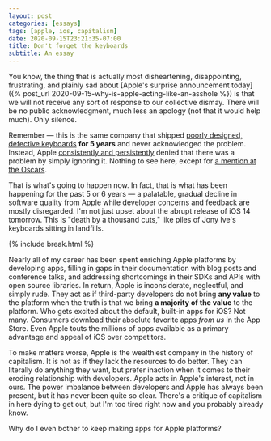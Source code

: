 ```yaml
---
layout: post
categories: [essays]
tags: [apple, ios, capitalism]
date: 2020-09-15T23:21:35-07:00
title: Don't forget the keyboards
subtitle: An essay
---
```


You know, the thing that is actually most disheartening, disappointing, frustrating, and plainly sad about [Apple's surprise announcement today]({% post_url 2020-09-15-why-is-apple-acting-like-an-asshole %}) is that we will not receive any sort of response to our collective dismay. There will be no public acknowledgment, much less an apology (not that it would help much). Only silence.

<!--excerpt-->

Remember &mdash; this is the same company that shipped [poorly designed, defective keyboards](https://www.wsj.com/graphics/apple-still-hasnt-fixed-its-macbook-keyboard-problem/) **for 5 years** and never acknowledged the problem. Instead, Apple [consistently and persistently](https://m.signalvnoise.com/the-macbook-keyboard-fiasco-is-surely-worse-than-apple-thinks/) denied that there was a problem by simply ignoring it. Nothing to see here, except for [a mention at the Oscars](https://daringfireball.net/linked/2020/02/10/waititi-keyboards).

That is what's going to happen now. In fact, that is what has been happening for the past 5 or 6 years &mdash; a palatable, gradual decline in software quality from Apple while developer concerns and feedback are mostly disregarded. I'm not just upset about the abrupt release of iOS 14 tomorrow. This is "death by a thousand cuts," like piles of Jony Ive's keyboards sitting in landfills.

{% include break.html %}

Nearly all of my career has been spent enriching Apple platforms by developing apps, filling in gaps in their documentation with blog posts and conference talks, and addressing shortcomings in their SDKs and APIs with open source libraries. In return, Apple is inconsiderate, neglectful, and simply rude. They act as if third-party developers do not bring **any value** to the platform when the truth is that we bring **a majority of the value** to the platform. Who gets excited about the default, built-in apps for iOS? Not many. Consumers download their absolute favorite apps *from us* in the App Store. Even Apple touts the millions of apps available as a primary advantage and appeal of iOS over competitors.

To make matters worse, Apple is the wealthiest company in the history of capitalism. It is not as if they lack the resources to do better. They can literally do anything they want, but prefer inaction when it comes to their eroding relationship with developers. Apple acts in Apple's interest, not in ours. The power imbalance between developers and Apple has always been present, but it has never been quite so clear. There's a critique of capitalism in here dying to get out, but I'm too tired right now and you probably already know.

Why do I even bother to keep making apps for Apple platforms?

